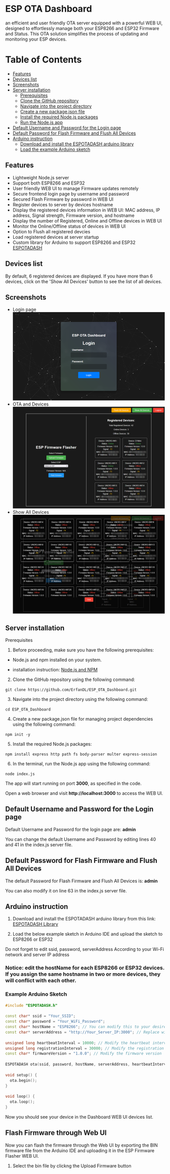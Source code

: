 # ESP OTA Dashboard
an efficient and user friendly OTA server equipped with a powerful WEB UI, designed to effortlessly manage both your ESP8266 and ESP32 Firmware and Status. This OTA solution simplifies the process of updating and monitoring your ESP devices.

# Table of Contents
- [Features](#features)
- [Devices list](#devices-list)
- [Screenshots](#screenshots)
- [Server installation](#server-installation)
  - [Prerequisites](#prerequisites)
  - [Clone the GitHub repository](#clone-the-github-repository)
  - [Navigate into the project directory](#navigate-into-the-project-directory)
  - [Create a new package.json file](#create-a-new-packagejson-file)
  - [Install the required Node.js packages](#install-the-required-nodejs-packages)
  - [Run the Node.js app](#run-the-nodejs-app)
- [Default Username and Password for the Login page](#default-username-and-password-for-the-login-page)
- [Default Password for Flash Firmware and Flush All Devices](#default-password-for-flash-firmware-and-flush-all-devices)
- [Arduino instruction](#arduino-instruction)
  - [Download and install the ESPOTADASH arduino library](#download-and-install-the-espotadash-arduino-library)
  - [Load the example Arduino sketch](#load-the-example-arduino-sketch)


## Features
- Lightweight Node.js server
- Support both ESP8266 and ESP32
- User friendly WEB UI to manage Firmware updates remotely
- Secure frontend login page by username and password
- Secured Flash Firmware by password in WEB UI
- Register devices to server by devices hostname
- Display the registered devices information in WEB UI: MAC address, IP address, Signal strength, Firmware version, and hostname
- Display the number of Registered, Online and Offline devices in WEB UI
- Monitor the Online/Offline status of devices in WEB UI
- Option to Flush all registered devcies
- Load registered devices at server startup
- Custom library for Arduino to support ESP8266 and ESP32 [ESPOTADASH](https://github.com/ErfanDL/ESPOTADASH_Library)

## Devices list
By default, 6 registered devices are displayed. If you have more than 6 devices, click on the 'Show All Devices' button to see the list of all devices.

## Screenshots
- Login page
![](doc/login.png)
- OTA and Devices
![](doc/devices.jpg)
- Show All Devices
![](doc/all.jpg)

## Server installation
Prerequisites

1. Before proceeding, make sure you have the following prerequisites:

- Node.js and npm installed on your system.
  
- installation instruction: [Node.js and NPM](https://github.com/nodesource/distributions#debinstall)

2. Clone the GitHub repository using the following command:

`git clone https://github.com/ErfanDL/ESP_OTA_Dashboard.git`

3. Navigate into the project directory using the following command:

`cd ESP_OTA_Dashboard`

4. Create a new package.json file for managing project dependencies using the following command:

`npm init -y`

5. Install the required Node.js packages:

`npm install express http path fs body-parser multer express-session`

6. In the terminal, run the Node.js app using the following command:

`node index.js`

The app will start running on port **3000**, as specified in the code.

Open a web browser and visit **http://localhost:3000** to access the WEB UI.

## Default Username and Password for the Login page
Default Username and Password for the login page are: **admin**

You can change the default Username and Password by editing lines 40 and 41 in the index.js server file.

## Default Password for Flash Firmware and Flush All Devices
The default Password for Flash Firmware and Flush All Devices is: **admin**

You can also modify it on line 63 in the index.js server file.

## Arduino instruction

1. Download and install the ESPOTADASH arduino library from this link: [ESPOTADASH Library](https://github.com/ErfanDL/ESPOTADASH_Library)

2. Load the below example sketch in Arduino IDE and upload the sketch to ESP8266 or ESP32

Do not forget to edit ssid, password, serverAddress According to your Wi-Fi network and server IP address

### Notice: edit the hostName for each ESP8266 or ESP32 devices. If you assign the same hostname in two or more devices, they will conflict with each other.

### Example Arduino Sketch

```cpp
#include "ESPOTADASH.h"

const char* ssid = "Your_SSID";
const char* password = "Your_WiFi_Password";
const char* hostName = "ESP8266"; // You can modify this to your desired host name
const char* serverAddress = "http://Your_Server_IP:3000"; // Replace with your Node.js server address

unsigned long heartbeatInterval = 10000; // Modify the heartbeat interval (e.g., 10 seconds)
unsigned long registrationInterval = 30000; // Modify the registration interval (e.g., 30 seconds)
const char* firmwareVersion = "1.0.0"; // Modify the firmware version

ESPOTADASH ota(ssid, password, hostName, serverAddress, heartbeatInterval, registrationInterval, firmwareVersion);

void setup() {
  ota.begin();
}

void loop() {
  ota.loop();
}
`````

Now you should see your device in the Dashboard WEB UI devices list.

## Flash Firmware through Web UI

Now you can flash the firmware through the Web UI by exporting the BIN firmware file from the Arduino IDE and uploading it in the ESP Firmware Flasher WEB UI.

1. Select the bin file by clickng the Upload Firmware button

